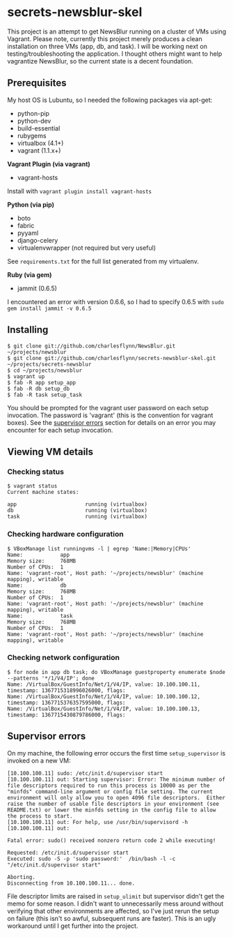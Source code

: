 # secrets-newsblur-skel
This project is an attempt to get NewsBlur running on a cluster of VMs using Vagrant. Please note, currently this project merely produces a clean installation on three VMs (app, db, and task). I will be working next on testing/troubleshooting the application. I thought others might want to help vagrantize NewsBlur, so the current state is a decent foundation.

## Prerequisites
My host OS is Lubuntu, so I needed the following packages via apt-get:

 * python-pip
 * python-dev
 * build-essential
 * rubygems
 * virtualbox (4.1+)
 * vagrant (1.1.x+)

**Vagrant Plugin (via vagrant)**

 * vagrant-hosts

Install with `vagrant plugin install vagrant-hosts`

**Python (via pip)**

 * boto
 * fabric
 * pyyaml
 * django-celery
 * virtualenvwrapper (not required but very useful)

See `requirements.txt` for the full list generated from my virtualenv.

**Ruby (via gem)**

 * jammit (0.6.5)

I encountered an error with version 0.6.6, so I had to specify 0.6.5 with `sudo gem install jammit -v 0.6.5`


## Installing
    $ git clone git://github.com/charlesflynn/NewsBlur.git ~/projects/newsblur
    $ git clone git://github.com/charlesflynn/secrets-newsblur-skel.git ~/projects/secrets-newsblur
    $ cd ~/projects/newsblur
    $ vagrant up
    $ fab -R app setup_app
    $ fab -R db setup_db
    $ fab -R task setup_task

You should be prompted for the vagrant user password on each setup invocation. The password is 'vagrant' (this is the convention for vagrant boxes). See the <a href="#supervisor-errors">supervisor errors</a> section for details on an error you may encounter for each setup invocation.

## Viewing VM details
### Checking status
    $ vagrant status
    Current machine states:

    app                      running (virtualbox)
    db                       running (virtualbox)
    task                     running (virtualbox)

### Checking hardware configuration
    $ VBoxManage list runningvms -l | egrep 'Name:|Memory|CPUs'
    Name:            app
    Memory size:     768MB
    Number of CPUs:  1
    Name: 'vagrant-root', Host path: '~/projects/newsblur' (machine mapping), writable
    Name:            db
    Memory size:     768MB
    Number of CPUs:  1
    Name: 'vagrant-root', Host path: '~/projects/newsblur' (machine mapping), writable
    Name:            task
    Memory size:     768MB
    Number of CPUs:  1
    Name: 'vagrant-root', Host path: '~/projects/newsblur' (machine mapping), writable

### Checking network configuration
    $ for node in app db task; do VBoxManage guestproperty enumerate $node --patterns '*/1/V4/IP'; done
    Name: /VirtualBox/GuestInfo/Net/1/V4/IP, value: 10.100.100.11, timestamp: 1367715318996026000, flags:
    Name: /VirtualBox/GuestInfo/Net/1/V4/IP, value: 10.100.100.12, timestamp: 1367715376357595000, flags:
    Name: /VirtualBox/GuestInfo/Net/1/V4/IP, value: 10.100.100.13, timestamp: 1367715430879786000, flags:

## Supervisor errors
On my machine, the following error occurs the first time `setup_supervisor` is invoked on a new VM:

    [10.100.100.11] sudo: /etc/init.d/supervisor start
    [10.100.100.11] out: Starting supervisor: Error: The minimum number of file descriptors required to run this process is 10000 as per the "minfds" command-line argument or config file setting. The current environment will only allow you to open 4096 file descriptors.  Either raise the number of usable file descriptors in your environment (see README.txt) or lower the minfds setting in the config file to allow the process to start.
    [10.100.100.11] out: For help, use /usr/bin/supervisord -h
    [10.100.100.11] out:

    Fatal error: sudo() received nonzero return code 2 while executing!

    Requested: /etc/init.d/supervisor start
    Executed: sudo -S -p 'sudo password:'  /bin/bash -l -c "/etc/init.d/supervisor start"

    Aborting.
    Disconnecting from 10.100.100.11... done.

File descriptor limits are raised in `setup_ulimit` but supervisor didn't get the memo for some reason. I didn't want to unnecessarily mess around without verifying that other environments are affected, so I've just rerun the setup on failure (this isn't so awful, subsequent runs are faster). This is an ugly workaround until I get further into the project.
